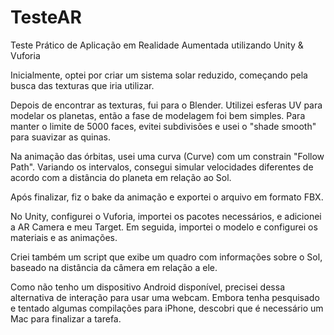 # TesteAR
Teste Prático de Aplicação em Realidade Aumentada utilizando Unity & Vuforia

Inicialmente, optei por criar um sistema solar reduzido, começando pela busca das texturas que iria utilizar.

Depois de encontrar as texturas, fui para o Blender. Utilizei esferas UV para modelar os planetas, então a fase de modelagem foi bem simples. Para manter o limite de 5000 faces, evitei subdivisões e usei o "shade smooth" para suavizar as quinas.

Na animação das órbitas, usei uma curva (Curve) com um constrain "Follow Path". Variando os intervalos, consegui simular velocidades diferentes de acordo com a distância do planeta em relação ao Sol.

Após finalizar, fiz o bake da animação e exportei o arquivo em formato FBX.

No Unity, configurei o Vuforia, importei os pacotes necessários, e adicionei a AR Camera e meu Target. Em seguida, importei o modelo e configurei os materiais e as animações.

Criei também um script que exibe um quadro com informações sobre o Sol, baseado na distância da câmera em relação a ele.

Como não tenho um dispositivo Android disponível, precisei dessa alternativa de interação para usar uma webcam. Embora tenha pesquisado e tentado algumas compilações para iPhone, descobri que é necessário um Mac para finalizar a tarefa.

